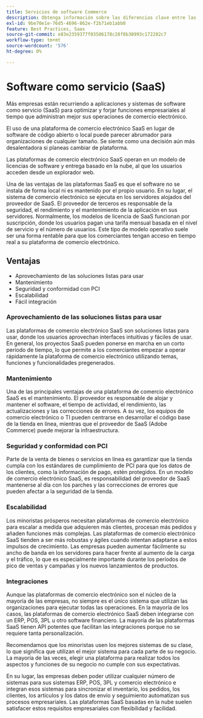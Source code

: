 ```yaml
---
title: Servicios de software Commerce
description: Obtenga información sobre las diferencias clave entre las aplicaciones SaaS y otras opciones de comercio electrónico de código abierto autoalojadas (locales).
exl-id: 9be70e1e-76d5-4696-862e-f2b71eb1abb0
feature: Best Practices, Saas
source-git-commit: e83e2359377f03506178c28f8b30993c172282c7
workflow-type: tm+mt
source-wordcount: '576'
ht-degree: 0%

---
```


# Software como servicio (SaaS)

Más empresas están recurriendo a aplicaciones y sistemas de software como servicio (SaaS) para optimizar y forjar funciones empresariales al tiempo que administran mejor sus operaciones de comercio electrónico.

El uso de una plataforma de comercio electrónico SaaS en lugar de software de código abierto o local puede parecer abrumador para organizaciones de cualquier tamaño. Se siente como una decisión aún más desalentadora si planeas cambiar de plataforma.

Las plataformas de comercio electrónico SaaS operan en un modelo de licencias de software y entrega basado en la nube, al que los usuarios acceden desde un explorador web.

Una de las ventajas de las plataformas SaaS es que el software no se instala de forma local ni es mantenido por el propio usuario. En su lugar, el sistema de comercio electrónico se ejecuta en los servidores alojados del proveedor de SaaS. El proveedor de terceros es responsable de la seguridad, el rendimiento y el mantenimiento de la aplicación en sus servidores. Normalmente, los modelos de licencia de SaaS funcionan por suscripción, donde los usuarios pagan una tarifa mensual basada en el nivel de servicio y el número de usuarios. Este tipo de modelo operativo suele ser una forma rentable para que los comerciantes tengan acceso en tiempo real a su plataforma de comercio electrónico.

## Ventajas

- Aprovechamiento de las soluciones listas para usar
- Mantenimiento
- Seguridad y conformidad con PCI
- Escalabilidad
- Fácil integración

### Aprovechamiento de las soluciones listas para usar

Las plataformas de comercio electrónico SaaS son soluciones listas para usar, donde los usuarios aprovechan interfaces intuitivas y fáciles de usar. En general, los proyectos SaaS pueden ponerse en marcha en un corto período de tiempo, lo que permite a los comerciantes empezar a operar rápidamente la plataforma de comercio electrónico utilizando temas, funciones y funcionalidades pregenerados.

### Mantenimiento

Una de las principales ventajas de una plataforma de comercio electrónico SaaS es el mantenimiento. El proveedor es responsable de alojar y mantener el software, el tiempo de actividad, el rendimiento, las actualizaciones y las correcciones de errores. A su vez, los equipos de comercio electrónico o TI pueden centrarse en desarrollar el código base de la tienda en línea, mientras que el proveedor de SaaS (Adobe Commerce) puede mejorar la infraestructura.

### Seguridad y conformidad con PCI

Parte de la venta de bienes o servicios en línea es garantizar que la tienda cumpla con los estándares de cumplimiento de PCI para que los datos de los clientes, como la información de pago, estén protegidos. En un modelo de comercio electrónico SaaS, es responsabilidad del proveedor de SaaS mantenerse al día con los parches y las correcciones de errores que pueden afectar a la seguridad de la tienda.

### Escalabilidad

Los minoristas prósperos necesitan plataformas de comercio electrónico para escalar a medida que adquieren más clientes, procesan más pedidos y añaden funciones más complejas. Las plataformas de comercio electrónico SaaS tienden a ser más robustas y ágiles cuando intentan adaptarse a estos impulsos de crecimiento. Las empresas pueden aumentar fácilmente su ancho de banda en los servidores para hacer frente al aumento de la carga y el tráfico, lo que es especialmente importante durante los períodos de pico de ventas y campañas y los nuevos lanzamientos de productos.

### Integraciones

Aunque las plataformas de comercio electrónico son el núcleo de la mayoría de las empresas, no siempre es el único sistema que utilizan las organizaciones para ejecutar todas las operaciones. En la mayoría de los casos, las plataformas de comercio electrónico SaaS deben integrarse con un ERP, POS, 3PL u otro software financiero. La mayoría de las plataformas SaaS tienen API potentes que facilitan las integraciones porque no se requiere tanta personalización.

Recomendamos que los minoristas usen los mejores sistemas de su clase, lo que significa que utilizan el mejor sistema para cada parte de su negocio. La mayoría de las veces, elegir una plataforma para realizar todos los aspectos y funciones de su negocio no cumple con sus expectativas.

En su lugar, las empresas deben poder utilizar cualquier número de sistemas para
sus sistemas ERP, POS, 3PL y comercio electrónico e integran esos sistemas para sincronizar el inventario, los pedidos, los clientes, los artículos y los datos de envío y seguimiento automatizan sus procesos empresariales. Las plataformas SaaS basadas en la nube suelen satisfacer estos requisitos empresariales con flexibilidad y facilidad.
